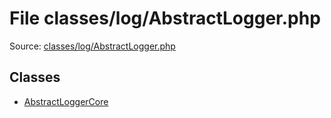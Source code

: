 File classes/log/AbstractLogger.php
=========

Source: [classes/log/AbstractLogger.php](https://github.com/PrestaShop/PrestaShop/blob/1.5.2.0/classes/log/AbstractLogger.php)


Classes
-------

* [AbstractLoggerCore](class.AbstractLoggerCore.md)

